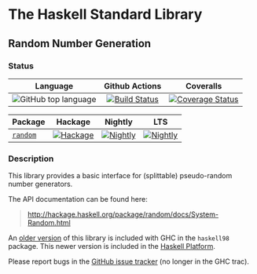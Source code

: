 # The Haskell Standard Library

## Random Number Generation

### Status

| Language | Github Actions | Coveralls |
|:--------:|:--------------:|:---------:|
| ![GitHub top language](https://img.shields.io/github/languages/top/haskell/random.svg) | [![Build Status](https://github.com/haskell/random/workflows/random-CI/badge.svg)](https://github.com/lehins/Color/actions) | [![Coverage Status](https://coveralls.io/repos/github/haskell/random/badge.svg?branch=master)](https://coveralls.io/github/haskell/random?branch=master)

|      Package       | Hackage | Nightly | LTS |
|:-------------------|:-------:|:-------:|:---:|
|  [`random`](https://github.com/haskell/random)| [![Hackage](https://img.shields.io/hackage/v/random.svg)](https://hackage.haskell.org/package/random)| [![Nightly](https://www.stackage.org/package/random/badge/nightly)](https://www.stackage.org/nightly/package/random)| [![Nightly](https://www.stackage.org/package/random/badge/lts)](https://www.stackage.org/lts/package/random)

### Description

This library provides a basic interface for (splittable) pseudo-random number
generators.

The API documentation can be found here:

> http://hackage.haskell.org/package/random/docs/System-Random.html

An [older version][haskell98-version] of this library is included with GHC in
the `haskell98` package. This newer version is included in the [Haskell
Platform][haskell-platform].

Please report bugs in the [GitHub issue tracker][issue-tracker] (no longer in
the GHC trac).

[haskell-platform]: http://www.haskell.org/platform/contents.html
[haskell98-version]: https://downloads.haskell.org/~ghc/7.6.3/docs/html/libraries/haskell98/Random.html
[issue-tracker]: https://github.com/haskell/random/issues
